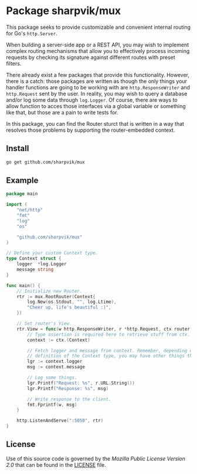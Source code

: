 # Package sharpvik/mux

This package seeks to provide customizable and convenient internal routing for
Go's `http.Server`.

When building a server-side app or a REST API, you may wish to implement
complex routing mechanisms that allow you to effectively process incoming
requests by checking its signature against different routes with preset filters.

There already exist a few packages that provide this functionality. However,
there is a catch: those packages are written as though the only things your
handler functions are going to be working with are `http.ResponseWriter` and
`http.Request` sent by the user. In reality, you may wish to query a database
and/or log some data through `log.Logger`. Of course, there are ways to allow
function to acces those interfaces via a global variable or something like that,
but those are a pain to write tests for.

In this package, you can find the Router sturct that is written in a way that
resolves those problems by supporting the router-embedded context.



## Install

```bash
go get github.com/sharpvik/mux
```



## Example

```go
package main

import (
	"net/http"
	"fmt"
	"log"
	"os"

	"github.com/sharpvik/mux"
)

// Define your custom Context type.
type Context struct {
	logger  *log.Logger
	message string
}

func main() {
	// Initialize new Router.
	rtr := mux.RootRouter(Context{
		log.New(os.Stdout, "", log.Ltime),
		"Cheer up, life's beautiful :)",
	})

	// Set router's View.
	rtr.View = func(w http.ResponseWriter, r *http.Request, ctx router.Context) {
		// Type assertion is required here to retrieve stuff from ctx.
		context := ctx.(Context)

		// Fetch logger and message from context. Remember, depending on your
		// definition of the Context type, you may have other things there.
		lgr := context.logger
		msg := context.message

		// Log some things.
		lgr.Printf("Request: %s", r.URL.String())
		lgr.Printf("Response: %s", msg)

		// Write response to the client.
		fmt.Fprintf(w, msg)
	}

	http.ListenAndServe(":5050", rtr)
}
```



## License

Use of this source code is governed by the *Mozilla Public License Version 2.0*
that can be found in the [LICENSE](LICENSE) file.